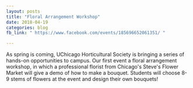 ```yaml
---
layout: posts
title: "Floral Arrangement Workshop"
date: 2018-04-19
categories: blog
fb_link: " https://www.facebook.com/events/185696652061351/ "

---
```


As spring is coming, UChicago Horticultural Society is bringing a series of hands-on opportunities to campus. Our first event a floral arrangement workshop, in which a professional florist from Chicago's Steve's Flower Market will give a demo of how to make a bouquet. Students will choose 8-9 stems of flowers at the event and design their own bouquets!